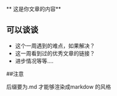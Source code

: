 
** 这是你文章的内容**

## 可以谈谈
* 这个一周遇到的难点，如果解决？
* 这一周看到过的优秀文章的链接？
* 进步情况等等....



##注意

后缀要为.md 才能够渲染成markdow 的风格
